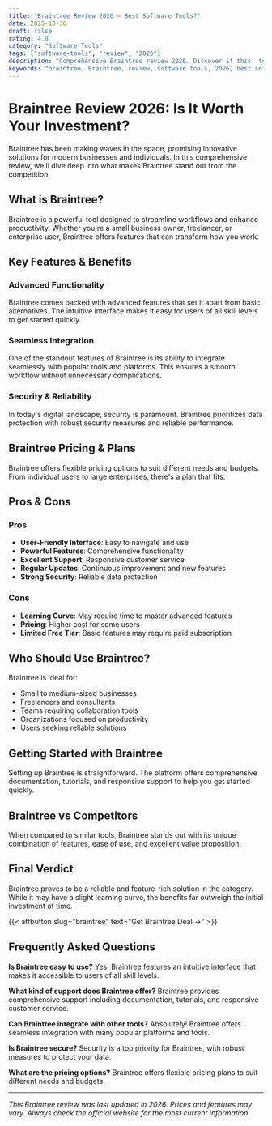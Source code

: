 ```yaml
---
title: "Braintree Review 2026 – Best Software Tools?"
date: 2025-10-30
draft: false
rating: 4.8
category: "Software Tools"
tags: ["software-tools", "review", "2026"]
description: "Comprehensive Braintree review 2026. Discover if this  tool is the best choice for your needs."
keywords: "braintree, Braintree, review, software tools, 2026, best software tools"
---
```


# Braintree Review 2026: Is It Worth Your Investment?

Braintree has been making waves in the  space, promising innovative solutions for modern businesses and individuals. In this comprehensive review, we'll dive deep into what makes Braintree stand out from the competition.

## What is Braintree?

Braintree is a powerful  tool designed to streamline workflows and enhance productivity. Whether you're a small business owner, freelancer, or enterprise user, Braintree offers features that can transform how you work.

## Key Features & Benefits

### Advanced Functionality
Braintree comes packed with advanced features that set it apart from basic alternatives. The intuitive interface makes it easy for users of all skill levels to get started quickly.

### Seamless Integration
One of the standout features of Braintree is its ability to integrate seamlessly with popular tools and platforms. This ensures a smooth workflow without unnecessary complications.

### Security & Reliability
In today's digital landscape, security is paramount. Braintree prioritizes data protection with robust security measures and reliable performance.

## Braintree Pricing & Plans

Braintree offers flexible pricing options to suit different needs and budgets. From individual users to large enterprises, there's a plan that fits.

## Pros & Cons

### Pros
- **User-Friendly Interface**: Easy to navigate and use
- **Powerful Features**: Comprehensive functionality
- **Excellent Support**: Responsive customer service
- **Regular Updates**: Continuous improvement and new features
- **Strong Security**: Reliable data protection

### Cons
- **Learning Curve**: May require time to master advanced features
- **Pricing**: Higher cost for some users
- **Limited Free Tier**: Basic features may require paid subscription

## Who Should Use Braintree?

Braintree is ideal for:
- Small to medium-sized businesses
- Freelancers and consultants
- Teams requiring collaboration tools
- Organizations focused on productivity
- Users seeking reliable  solutions

## Getting Started with Braintree

Setting up Braintree is straightforward. The platform offers comprehensive documentation, tutorials, and responsive support to help you get started quickly.

## Braintree vs Competitors

When compared to similar tools, Braintree stands out with its unique combination of features, ease of use, and excellent value proposition.

## Final Verdict

Braintree proves to be a reliable and feature-rich solution in the  category. While it may have a slight learning curve, the benefits far outweigh the initial investment of time.

{{< affbutton slug="braintree" text="Get Braintree Deal →" >}}

## Frequently Asked Questions

**Is Braintree easy to use?**
Yes, Braintree features an intuitive interface that makes it accessible to users of all skill levels.

**What kind of support does Braintree offer?**
Braintree provides comprehensive support including documentation, tutorials, and responsive customer service.

**Can Braintree integrate with other tools?**
Absolutely! Braintree offers seamless integration with many popular platforms and tools.

**Is Braintree secure?**
Security is a top priority for Braintree, with robust measures to protect your data.

**What are the pricing options?**
Braintree offers flexible pricing plans to suit different needs and budgets.

---

*This Braintree review was last updated in 2026. Prices and features may vary. Always check the official website for the most current information.*
